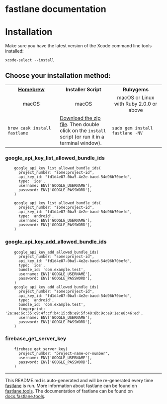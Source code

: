 fastlane documentation
================
# Installation

Make sure you have the latest version of the Xcode command line tools installed:

```
xcode-select --install
```

## Choose your installation method:

<table width="100%" >
<tr>
<th width="33%"><a href="http://brew.sh">Homebrew</a></td>
<th width="33%">Installer Script</td>
<th width="33%">Rubygems</td>
</tr>
<tr>
<td width="33%" align="center">macOS</td>
<td width="33%" align="center">macOS</td>
<td width="33%" align="center">macOS or Linux with Ruby 2.0.0 or above</td>
</tr>
<tr>
<td width="33%"><code>brew cask install fastlane</code></td>
<td width="33%"><a href="https://download.fastlane.tools">Download the zip file</a>. Then double click on the <code>install</code> script (or run it in a terminal window).</td>
<td width="33%"><code>sudo gem install fastlane -NV</code></td>
</tr>
</table>

### google_api_key_list_allowed_bundle_ids
```
    google_api_key_list_allowed_bundle_ids(
      project_number: "some:project-id",
      api_key_id: "fd1d4e87-0ba5-4e2e-bacd-54d96b70befd",
      type: 'ios',
      username: ENV['GOOGLE_USERNAME'],
      password: ENV['GOOGLE_PASSWORD'],
    )
```
```
    google_api_key_list_allowed_bundle_ids(
      project_number: "some:project-id",
      api_key_id: "fd1d4e87-0ba5-4e2e-bacd-54d96b70befd",
      type: 'android',
      username: ENV['GOOGLE_USERNAME'],
      password: ENV['GOOGLE_PASSWORD'],
    )
```

### google_api_key_add_allowed_bundle_ids
```
    google_api_key_add_allowed_bundle_ids(
      project_number: "some:project-id",
      api_key_id: "fd1d4e87-0ba5-4e2e-bacd-54d96b70befd",
      type: 'ios',
      bundle_id: 'com.example.test',
      username: ENV['GOOGLE_USERNAME'],
      password: ENV['GOOGLE_PASSWORD'],
    )
    google_api_key_add_allowed_bundle_ids(
      project_number: "some:project-id",
      api_key_id: "fd1d4e87-0ba5-4e2e-bacd-54d96b70befd",
      type: 'android',
      bundle_id: 'com.example.test',
      fingerprint: '2a:ae:6c:35:c9:4f:cf:b4:15:db:e9:5f:40:8b:9c:e9:1e:e8:46:ed',
      username: ENV['GOOGLE_USERNAME'],
      password: ENV['GOOGLE_PASSWORD'],
    )
```

### firebase_get_server_key

```
    firebase_get_server_key(
      project_number: "project-name-or-number",
      username: ENV['GOOGLE_USERNAME'],
      password: ENV['GOOGLE_PASSWORD'],
    )
```

----

This README.md is auto-generated and will be re-generated every time [fastlane](https://fastlane.tools) is run.
More information about fastlane can be found on [fastlane.tools](https://fastlane.tools).
The documentation of fastlane can be found on [docs.fastlane.tools](https://docs.fastlane.tools).
